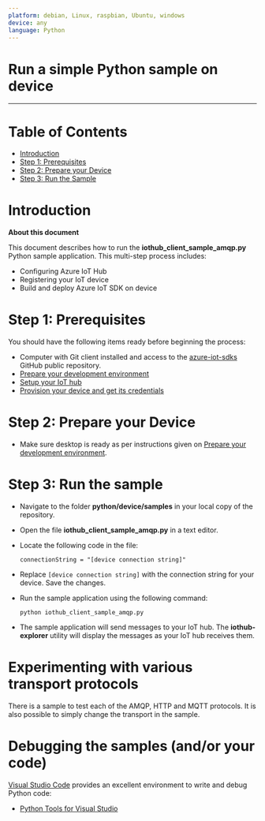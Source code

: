```yaml
---
platform: debian, Linux, raspbian, Ubuntu, windows
device: any
language: Python
---
```


Run a simple Python sample on device
===
---

# Table of Contents

-   [Introduction](#Introduction)
-   [Step 1: Prerequisites](#Prerequisites)
-   [Step 2: Prepare your Device](#PrepareDevice)
-   [Step 3: Run the Sample](#Run)

<a name="Introduction"></a>
# Introduction

**About this document**

This document describes how to run the **iothub_client_sample_amqp.py** Python sample application. This multi-step process includes:
-   Configuring Azure IoT Hub
-   Registering your IoT device
-   Build and deploy Azure IoT SDK on device

<a name="Prerequisites"></a>
# Step 1: Prerequisites

You should have the following items ready before beginning the process:
-   Computer with Git client installed and access to the
    [azure-iot-sdks](https://github.com/Azure/azure-iot-sdks) GitHub public repository.
-   [Prepare your development environment][lnk-python-devbox-setup]
-   [Setup your IoT hub][lnk-setup-iot-hub]
-   [Provision your device and get its credentials][lnk-manage-iot-hub]

<a name="PrepareDevice"></a>
# Step 2: Prepare your Device

-   Make sure desktop is ready as per instructions given on [Prepare your development environment][lnk-python-devbox-setup].

<a name="Run"></a>
# Step 3: Run the sample

- Navigate to the folder **python/device/samples** in your local copy of the repository.

- Open the file **iothub_client_sample_amqp.py** in a text editor.

- Locate the following code in the file:

    ```
    connectionString = "[device connection string]"	
    ```

- Replace `[device connection string]` with the connection string for your device. Save the changes.

- Run the sample application using the following command:

    ```
	python iothub_client_sample_amqp.py
    ```

- The sample application will send messages to your IoT hub. The **iothub-explorer** utility will display the messages as your IoT hub receives them.

# Experimenting with various transport protocols
There is a sample to test each of the AMQP, HTTP and MQTT protocols. It is also possible to simply change the transport in the sample.

# Debugging the samples (and/or your code)
[Visual Studio Code](https://code.visualstudio.com/) provides an excellent environment to write and debug Python code:
- [Python Tools for Visual Studio](https://www.visualstudio.com/en-us/features/python-vs.aspx)

[lnk-setup-iot-hub]: ../setup_iothub.md
[lnk-manage-iot-hub]: ../manage_iot_hub.md
[lnk-python-devbox-setup]: python-devbox-setup.md
